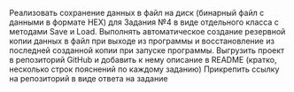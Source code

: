 Реализовать сохранение данных в файл на диск (бинарный файл с данными в формате HEX) для Задания №4 в виде отдельного класса с методами Save и Load.
Выполнять автоматическое создание резервной копии данных в файл при выходе из программы и восстановление из последней созданной копии при запуске программы.
Выгрузить проект в репозиторий GitHub и добавить к нему описание в README (кратко, несколько строк пояснений по каждому заданию)
Прикрепить ссылку на репозиторий в виде ответа на задание
